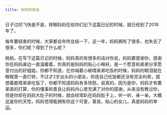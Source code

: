 ```yaml
---
title: 妈妈的幸运
---
```


日子过的飞快是不是，转眼妈妈在给你们记下这篇日记的时候，就已经到了2018年了。

每年要结束的时候，大家都会年终总结一下，这一年，妈妈拥有了很多，也失去了很多，你们呢？得到了什么呢？

桃桃，在写下这篇日记的时候，妈妈真的有很多的话对你说，妈妈要感谢你，感谢你在妈妈身边一直温暖着，你真的是妈妈的贴心小棉袄，是一个愿意和弟弟分享愿意付出的好姐姐，你都不知道，在你端着小碗喂弟弟吃饭的时候，妈妈的眼泪就在眼框里一直打转，不过才2岁出头的小朋友，你连自己吃饭都还没有完全利索，就想着能喂弟弟吃饭了，你都不知道妈妈有多欣慰。说真的，因为是你，妈妈才有要弟弟的打算，你的懂事和善良让妈妈内心里充满了对你的感谢。从来没有教过你，但是你却在妈妈大肚子的时候，就会经常趴在妈妈肚子上，听一听，亲一亲，大概这是你的天性，妈妈觉得能拥有你这个可爱，善良，贴心的女儿，真是妈妈的幸运。
